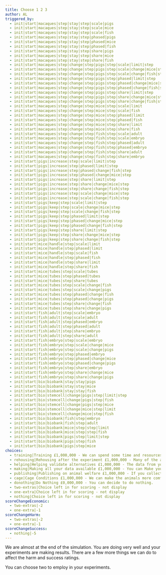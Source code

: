 ```yaml
---
title: Choose 1 2 3
author: AL
triggered_by:
  - init|start|macaques|step|stay|step|scale|pigs
  - init|start|macaques|step|stay|step|scale|mice
  - init|start|macaques|step|stay|step|scale|fish
  - init|start|macaques|step|stay|step|phased|pigs
  - init|start|macaques|step|stay|step|phased|mice
  - init|start|macaques|step|stay|step|phased|fish
  - init|start|macaques|step|stay|step|share|pigs
  - init|start|macaques|step|stay|step|share|mice
  - init|start|macaques|step|stay|step|share|fish
  - init|start|macaques|step|change|step|pigs|step|scale|limit|step
  - init|start|macaques|step|change|step|pigs|step|scale|change|mice|step
  - init|start|macaques|step|change|step|pigs|step|scale|change|fish|step
  - init|start|macaques|step|change|step|pigs|step|phased|limit|step
  - init|start|macaques|step|change|step|pigs|step|phased|change|mice|step
  - init|start|macaques|step|change|step|pigs|step|phased|change|fish|step
  - init|start|macaques|step|change|step|pigs|step|share|limit|step
  - init|start|macaques|step|change|step|pigs|step|share|change|mice|step
  - init|start|macaques|step|change|step|pigs|step|share|change|fish|step
  - init|start|macaques|step|change|step|mice|step|scale|limit
  - init|start|macaques|step|change|step|mice|step|scale|fish
  - init|start|macaques|step|change|step|mice|step|phased|limit
  - init|start|macaques|step|change|step|mice|step|phased|fish
  - init|start|macaques|step|change|step|mice|step|share|limit
  - init|start|macaques|step|change|step|mice|step|share|fish
  - init|start|macaques|step|change|step|fish|step|scale|adult
  - init|start|macaques|step|change|step|fish|step|scale|embryo
  - init|start|macaques|step|change|step|fish|step|phased|adult
  - init|start|macaques|step|change|step|fish|step|phased|embryo
  - init|start|macaques|step|change|step|fish|step|share|adult
  - init|start|macaques|step|change|step|fish|step|share|embryo
  - init|start|pigs|increase|step|scale|limit|step
  - init|start|pigs|increase|step|phased|limit|step
  - init|start|pigs|increase|step|phased|change|fish|step
  - init|start|pigs|increase|step|phased|change|mice|step
  - init|start|pigs|increase|step|share|limit|step
  - init|start|pigs|increase|step|share|change|mice|step
  - init|start|pigs|increase|step|share|change|fish|step
  - init|start|pigs|increase|step|scale|change|mice|step
  - init|start|pigs|increase|step|scale|change|fish|step
  - init|start|pigs|keep|step|scale|limit|step
  - init|start|pigs|keep|step|scale|change|mice|step
  - init|start|pigs|keep|step|scale|change|fish|step
  - init|start|pigs|keep|step|phased|limit|step
  - init|start|pigs|keep|step|phased|change|mice|step
  - init|start|pigs|keep|step|phased|change|fish|step
  - init|start|pigs|keep|step|share|limit|step
  - init|start|pigs|keep|step|share|change|mice|step
  - init|start|pigs|keep|step|share|change|fish|step
  - init|start|mice|handle|step|scale|limit
  - init|start|mice|handle|step|phased|limit
  - init|start|mice|handle|step|scale|fish
  - init|start|mice|handle|step|phased|fish
  - init|start|mice|handle|step|share|limit
  - init|start|mice|handle|step|share|fish
  - init|start|mice|tubes|step|scale|tubes
  - init|start|mice|tubes|step|phased|tubes
  - init|start|mice|tubes|step|share|tubes
  - init|start|mice|tubes|step|scale|change|fish
  - init|start|mice|tubes|step|scale|change|pigs
  - init|start|mice|tubes|step|phased|change|fish
  - init|start|mice|tubes|step|phased|change|pigs
  - init|start|mice|tubes|step|share|change|fish
  - init|start|mice|tubes|step|share|change|pigs
  - init|start|fish|adult|step|scale|embryo
  - init|start|fish|adult|step|scale|adult
  - init|start|fish|adult|step|phased|embryo
  - init|start|fish|adult|step|phased|adult
  - init|start|fish|adult|step|share|embryo
  - init|start|fish|adult|step|share|adult
  - init|start|fish|embryo|step|scale|embryo
  - init|start|fish|embryo|step|scale|change|mice
  - init|start|fish|embryo|step|scale|change|pigs
  - init|start|fish|embryo|step|phased|embryo
  - init|start|fish|embryo|step|phased|change|mice
  - init|start|fish|embryo|step|phased|change|pigs
  - init|start|fish|embryo|step|share|embryo
  - init|start|fish|embryo|step|share|change|mice
  - init|start|fish|embryo|step|share|change|pigs
  - init|start|bio|biobank|stay|stay|pigs
  - init|start|bio|biobank|stay|stay|mice
  - init|start|bio|biobank|stay|stay|fish
  - init|start|bio|stemcell|change|pigs|step|limit|step
  - init|start|bio|stemcell|change|pigs|step|fish
  - init|start|bio|stemcell|change|pigs|step|mice
  - init|start|bio|stemcell|change|mice|step|limit
  - init|start|bio|stemcell|change|mice|step|fish
  - init|start|bio|biobank|fish|step|embryo
  - init|start|bio|biobank|fish|step|adult
  - init|start|bio|biobank|mice|step|step|limit
  - init|start|bio|biobank|mice|step|step|fish
  - init|start|bio|biobank|pigs|step|limit|step
  - init|start|bio|biobank|pigs|step|fish
  - init|start|bio|biobank|pigs|step|mice
choices:
  - training|Training £1,000,000 - We can spend some time and resources training the animals so they feel more comfortable with the equipment, procedures and environment where the experiments will take place. Allowing them to see the lab as their home and to see the experiments as normal procedures will decrease their distress. 
  - rehousing|Rehousing after the experiment £1,000,000 - Many of the animals that are used during the experiment cannot be released back into the wild. Some have been genetically engineered and cannot be allowed back into the eco systems. Others have never been in a wild environment and will not survive. Most animals are destroyed after the experiment has been completed and their material sent to Bio Banks. Animals that remain unused in the experiment may be able to be rehoused as pets or more often in sanctuaries. 
  - helping|Helping validate alternatives £1,000,000 - The data from your animal experiments can be used to develop and validate the alternatives to animal testing. This might help regulators know which alternatives work best. 
  - making|Making all your data available £1,000,000 - You can Make your data available for other people to analyze and use in their research, this includes data from the experiments that didn’t give you the results you expected or wanted. This might help other researchers use less animals. 
  - publishing|Publishing on animal welfare £1,000,000 - If you collect and publish the data you have on any animal suffering in the experiments you carried out, it might help other people make refinements to their experiments in the future. 
  - cage|Cage Conditions £1,000,000 - We can make the animals more comfortable in their cages by adding toys and stimulating objects.
  - donothing|Do Nothing £0,000,000 - You can decide to do nothing.
  - two-extras|Choice left in for scoring - not display
  - one-extra|Choice left in for scoring - not display
  - nothing|Choice left in for scoring - not display
scoreChangeEconomic:
  - two-extras|-2
  - one-extra|-1
scoreChangeHarm:
  - two-extras|-2
  - one-extra|-1
scoreChangeSuccess:
  - nothing|-5
---
```

We are almost at the end of the simulation. You are doing very well and your experiments are making results. There are a few more things we can do to affect the harm and success ratings.

You can choose two to employ in your experiments. 
